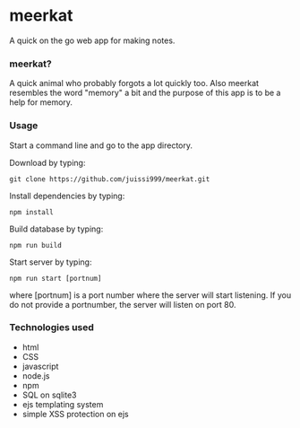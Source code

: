 # meerkat
A quick on the go web app for making notes.

### meerkat?

A quick animal who probably forgots a lot quickly too. Also meerkat resembles the word "memory" a bit and the purpose of this app is to be a help for memory.

### Usage

Start a command line and go to the app directory.

Download by typing:

`git clone https://github.com/juissi999/meerkat.git`

Install dependencies by typing:

`npm install`

Build database by typing:

`npm run build`

Start server by typing:

`npm run start [portnum]`

where [portnum] is a port number where the server will start listening. If you do not provide a portnumber, the server will listen on port 80.

### Technologies used

* html
* CSS
* javascript
* node.js
* npm
* SQL on sqlite3
* ejs templating system
* simple XSS protection on ejs

